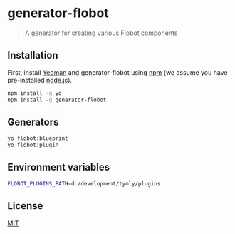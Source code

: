 # generator-flobot 
> A generator for creating various Flobot components

## Installation

First, install [Yeoman](http://yeoman.io) and generator-flobot using [npm](https://www.npmjs.com/) (we assume you have pre-installed [node.js](https://nodejs.org/)).

```bash
npm install -g yo
npm install -g generator-flobot
```

## Generators

```bash
yo flobot:blueprint
yo flobot:plugin
```


## Environment variables

``` bash
FLOBOT_PLUGINS_PATH=d:/development/tymly/plugins
````

## License

[MIT](https://github.com/wmfs/generator-flobot/blob/master/LICENSE)
